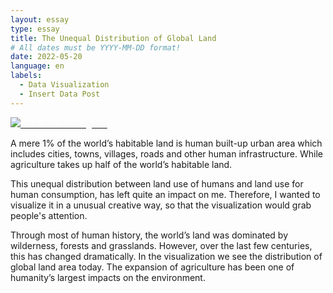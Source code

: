 ```yaml
---
layout: essay
type: essay
title: The Unequal Distribution of Global Land
# All dates must be YYYY-MM-DD format!
date: 2022-05-20
language: en
labels:
  - Data Visualization
  - Insert Data Post
---
```


<div class="ui one column stackable grid"> 
 <div class="right floated six wide column">
    <div class="ui fluid card">
      <a class="image" href="https://www.instagram.com/p/CdyPERnDSg2/?igshid=MDJmNzVkMjY=">
        <img class="ui medium image" src="https://raw.githubusercontent.com/duygudgd/insert-data/ad0f1d98e3d4e42a68e88556d6147c05524df32f/dataviz-archive/land-use-realities/20220520_LandUseRealities.jpg">
      </a>
      <a class="ui bottom attached black button" href="https://www.instagram.com/p/CdyPERnDSg2/?igshid=MDJmNzVkMjY=">
       <span style="color: #fafafa; font-family: 'Source Code Pro', monospace;"> <i class="large instagram icon"></i>See on Instagram </span>
      </a>
    </div>
 </div>
</div>

A mere 1% of the world’s habitable land is human built-up urban area which includes cities, towns, villages, roads and other human infrastructure. While agriculture takes up half of the world’s habitable land.

This unequal distribution between land use of humans and land use for human consumption, has left quite an impact on me. Therefore, I wanted to visualize it in a unusual creative way, so that the visualization would grab people's attention.

Through most of human history, the world’s land was dominated by wilderness, forests and grasslands. However, over the last few centuries, this has changed dramatically. In the visualization we see the distribution of global land area today. The expansion of agriculture has been one of humanity’s largest impacts on the environment.



